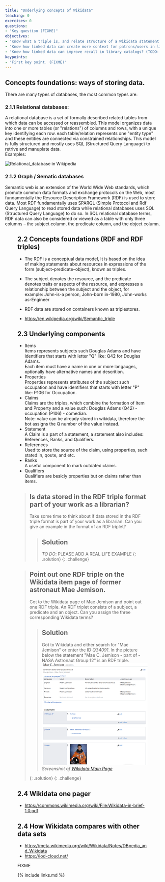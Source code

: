 ```yaml
---
title: "Underlying concepts of Wikidata"
teaching: 0
exercises: 0
questions:
- "Key question (FIXME)"
objectives:
- "Know what a triple is, and relate structure of a Wikidata statement to traditional metadata field structure"
- "Know how linked data can create more context for patrons/users in library catalogs"
- "Know how linked data can improve recall in library catalogs? (TODO: Check if we want to address this here)." 
keypoints:
- "First key point. (FIXME)"
---
```


## Concepts foundations: ways of storing data.
There are many types of databases, the most common types are:

### 2.1.1 Relational databases:  
A relational database is a set of formally described related tables from which data can be accessed or reassembled. This model organizes data into one or more tables (or "relations") of columns and rows, with a unique key identifying each row. each table/relation represents one "entity type" and these entities are connected via constrained relationships. This model is fully structured and mostly uses SQL (Structured Query Language) to retrive and manuplate data.  
Examples: 
 
![Relational_database in Wikipedia](https://en.wikipedia.org/wiki/Relational_database#/media/File:Relational_database_terms.svg)
 
### 2.1.2 Graph / Sematic databases  
Semantic web is an extension of the World Wide Web standards, which promote common data formats and exchange protocols on the Web, most fundamentally the Resource Description Framework (RDF) is used to store data. Most RDF fundamentally uses SPARQL (Simple Protocol and Rdf Query Language) to read stored data while relational databases uses SQL (Structured Query Language) to do so. In SQL relational database terms, RDF data can also be considered or viewed as a table with only three columns – the subject column, the predicate column, and the object column.  
 
<FIGURE>

## 2.2 Concepts foundations (RDF and RDF triples)

 - The RDF is a conceptual data model, It is based on the idea of making statements about resources in expressions of the form (subject–predicate–object), known as triples.  
 - The subject denotes the resource, and the predicate denotes traits or aspects of the resource, and expresses a relationship between the subject and the object, for example: John-is-a person, John-born in-1980, John-works as-Engineer  
 - RDF data are stored on containers known as triplestores.  

- https://en.wikipedia.org/wiki/Semantic_triple

## 2.3 Underlying components
- Items  
Items represents subjects such Douglas Adams and have identifiers that starts with letter "Q" like: Q42 for Douglas Adams.  
Each item must have a name in one or more langauges, optionally have alternative names and descrition.
- Properties  
Properties represents attributes of the subject such occupation and have identifiers that starts with letter "P" like: P106 for Occupation.  
- Claims  
Claims are the triples, which combine the formation of Item and Property and a value such:
Douglas Adams (Q42) - occupation (P106) - comedian.  
Note: value can be already stored in wikidata, therefore the bot assigns the Q number of the value instead.  
- Statement  
A Claim is a part of a statement, a statement also includes: References, Ranks, and Qualifiers.  
- References  
Used to store the source of the claim, using properties, such stated in, qoute, and etc.  
- Ranks  
A useful component to mark outdated claims.  
 - Qualifiers  
Qualifiers are besicly properties but on claims rather than items.  

> ## Is data stored in the RDF triple format part of your work as a librarian? 
>
> Take some time to think about if data stored in the RDF triple format 
> is part of your work as a librarian. Can you give an example in the format of an RDF triplet?  
> > ## Solution
> > *TO DO*: PLEASE ADD A REAL LIFE EXAMPLE
> {: .solution}
{: .challenge}

> ## Point out one RDF triple on the Wikidata item page of former astronaut Mae Jemison. 
>
> Got to the Wikidata page of Mae Jemison and point out one RDF triple. 
> An RDF triplet consists of a subject, a predicate and an object. 
> Can you assign the three corresponding Wikidata terms?
> 
> > ## Solution
> > Got to Wikidata and either search for "Mae Jemison" or enter the ID *Q34091*. 
> > In the picture below the statement "Mae C. Jemison - part of - NASA Astronaut Group 12" is an RDF triple. 
> > ![Wikidata_Main_Page](../fig/Mae_Jemison_Wikidata.png)  
> >  *Screenshot of [Wikidata Main Page](https://www.wikidata.org/wiki/Q34091)*
> >
> {: .solution}
{: .challenge}

## 2.4 Wikidata one pager
- https://commons.wikimedia.org/wiki/File:Wikidata-in-brief-1.0.pdf

## 2.4 How Wikidata compares with other data sets 

- https://meta.wikimedia.org/wiki/Wikidata/Notes/DBpedia_and_Wikidata
- https://lod-cloud.net/


FIXME

{% include links.md %}
